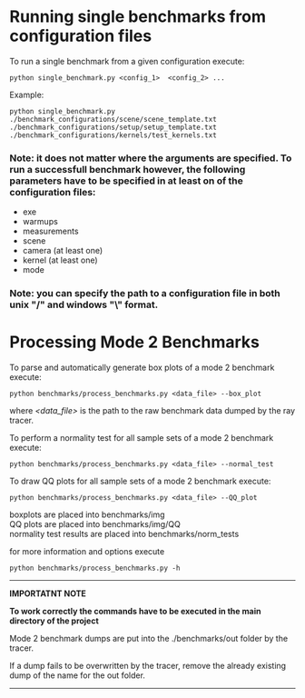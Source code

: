 # Running single benchmarks from configuration files

To run a single benchmark from a given configuration execute:

```
python single_benchmark.py <config_1>  <config_2> ...
```

Example:
```
python single_benchmark.py ./benchmark_configurations/scene/scene_template.txt ./benchmark_configurations/setup/setup_template.txt ./benchmark_configurations/kernels/test_kernels.txt
```

### Note: it does not matter where the arguments are specified. To run a successfull benchmark however, the following parameters have to be specified in at least on of the configuration files:

- exe
- warmups
- measurements
- scene
- camera (at least one)
- kernel (at least one)
- mode


### Note: you can specify the path to a configuration file in both unix "/" and windows "\\" format.

# Processing Mode 2 Benchmarks


To parse and automatically generate box plots of a mode 2 benchmark execute:
```
python benchmarks/process_benchmarks.py <data_file> --box_plot
```
where *<data_file>* is the path to the raw benchmark data dumped by the ray tracer.

To perform a normality test for all sample sets of a mode 2 benchmark execute:
```
python benchmarks/process_benchmarks.py <data_file> --normal_test
```

To draw QQ plots for all sample sets of a mode 2 benchmark execute:
```
python benchmarks/process_benchmarks.py <data_file> --QQ_plot
```
boxplots are placed into benchmarks/img \
QQ plots are placed into benchmarks/img/QQ \
normality test results are placed into benchmarks/norm_tests 

for more information and options execute
```
python benchmarks/process_benchmarks.py -h
```

---
**IMPORTATNT NOTE**

**To work correctly the commands have to be executed in the main directory of the project**

Mode 2 benchmark dumps are put into the ./benchmarks/out folder by the tracer.

If a dump fails to be overwritten by the tracer, remove the already existing dump of the name for the out folder.

---
